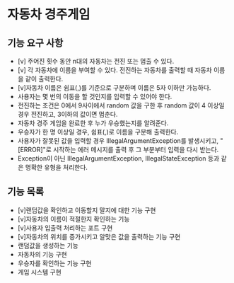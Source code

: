 # 자동차 경주게임

## 기능 요구 사항
- [v] 주어진 횟수 동안 n대의 자동차는 전진 또는 멈출 수 있다.
- [v] 각 자동차에 이름을 부여할 수 있다. 전진하는 자동차를 출력할 때 자동차 이름을 같이 출력한다.
- [v]자동차 이름은 쉼표(,)를 기준으로 구분하며 이름은 5자 이하만 가능하다.
- 사용자는 몇 번의 이동을 할 것인지를 입력할 수 있어야 한다.
- 전진하는 조건은 0에서 9사이에서 random 값을 구한 후 random 값이 4 이상일 경우 전진하고, 3이하의 값이면 멈춘다.
- 자동차 경주 게임을 완료한 후 누가 우승했는지를 알려준다.
- 우승자가 한 명 이상일 경우, 쉼표(,)로 이름을 구분해 출력한다.
- 사용자가 잘못된 값을 입력할 경우 IllegalArgumentException를 발생시키고, "[ERROR]"로 시작하는 에러 메시지를 출력 후 그 부분부터 입력을 다시 받는다.
- Exception이 아닌 IllegalArgumentException, IllegalStateException 등과 같은 명확한 유형을 처리한다.

## 기능 목록
- [v]랜덤값을 확인하고 이동할지 말지에 대한 기능 구현
- [v]자동차의 이름이 적절한지 확인하는 기능
- [v]사용자 입출력 처리하는 포트 구현
- [v]자동차의 위치를 증가시키고 알맞은 값을 출력하는 기능 구현
- 랜덤값을 생성하는 기능
- 자동차의 기능 구현
- 우승자를 확인하는 기능 구현
- 게임 시스템 구현